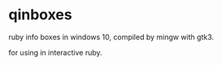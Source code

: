 # qinboxes
ruby info boxes in windows 10, compiled by mingw with gtk3.

for using in interactive ruby.
